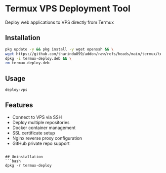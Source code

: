 # Termux VPS Deployment Tool

Deploy web applications to VPS directly from Termux

## Installation
```bash
pkg update -y && pkg install -y wget openssh && \
wget https://github.com/tharindu899/addon/raw/refs/heads/main/termux/termux-deploy_V3.1.deb -O termux-deploy.deb && \
dpkg -i termux-deploy.deb && \
rm termux-deploy.deb
```

## Usage
```bash
deploy-vps
```

## Features
- Connect to VPS via SSH
- Deploy multiple repositories
- Docker container management
- SSL certificate setup
- Nginx reverse proxy configuration
- GitHub private repo support
```

## Uninstallation
```bash
dpkg -r termux-deploy
```
